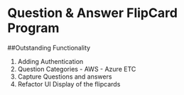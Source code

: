 # Question & Answer FlipCard Program


##Outstanding Functionality
1. Adding Authentication
2. Question Categories
        - AWS
        - Azure ETC
3. Capture Questions and answers
4. Refactor UI Display of the flipcards